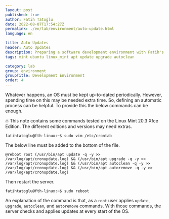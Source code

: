 ```yaml
---
layout: post
published: true
author: Fatih Tatoğlu
date: 2022-08-07T17:54:27Z
permalink: ./en/lab/environment/auto-update.html
language: en

title: Auto Updates
header: Auto Updates
description: Preparing a software development environment with Fatih's habits and preferences.
tags: mint ubuntu linux_mint apt update upgrade autoclean

category: lab
group: environment
groupTitle: Development Environment
order: 4
---
```


Whatever happens, an OS must be kept up-to-dated periodically. However, spending time on this may be needed extra time. So, defining an automatic process can be helpful. To provide this the below commands can be enough.

🔥 This note contains some commands tested on the Linux Mint 20.3 Xfce Edition. The different editions and versions may need extras.

```shell
fatihtatoglu@fth-linux:~$ sudo vim /etc/crontab
```

The below line must be added to the bottom of the file.

```nestedtext
@reboot root (/usr/bin/apt update -q -y >> /var/log/apt/cronupdate.log) && (/usr/bin/apt upgrade -q -y >> /var/log/apt/cronupdate.log) && (/usr/bin/apt autoclean -q -y >> /var/log/apt/cronupdate.log) && (/usr/bin/apt autoremove -q -y >> /var/log/apt/cronupdate.log)
```

Then restart the server.

```shell
fatihtatoglu@fth-linux:~$ sudo reboot
```

An explanation of the command is that, as a `root` user applies `update`, `upgrade`, `autoclean`, and `autoremove` commands. With those commands, the server checks and applies updates at every start of the OS.
